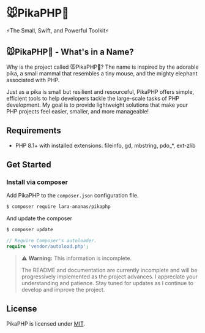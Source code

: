 # 🐭PikaPHP🐘
⚡️The Small, Swift, and Powerful Toolkit⚡️

## 🐭PikaPHP🐘 - What's in a Name?

Why is the project called 🐭PikaPHP🐘? The name is inspired by the adorable pika, a small mammal that resembles a tiny mouse, and the mighty elephant associated with PHP.

Just as a pika is small but resilient and resourceful, PikaPHP offers simple, efficient tools to help developers tackle the large-scale tasks of PHP development. My goal is to provide lightweight solutions that make your PHP projects feel easier, smaller, and more manageable!

## Requirements

- PHP 8.1+ with installed extensions: fileinfo, gd, mbstring, pdo_*, ext-zlib

## Get Started

### Install via composer

Add PikaPHP to the `composer.json` configuration file.
```bash
$ composer require lara-ananas/pikaphp
```

And update the composer
```bash
$ composer update
```

```php
// Require Composer's autoloader.
require 'vendor/autoload.php';
```

> ⚠️ **Warning:** This information is incomplete.
>
> The README and documentation are currently incomplete and will be progressively implemented as the project advances. I appreciate your understanding and patience. Stay tuned for updates as I continue to develop and improve the project.


## License
PikaPHP is licensed under [MIT](https://github.com/lara-ananas/PikaPHP/blob/main/LICENSE).